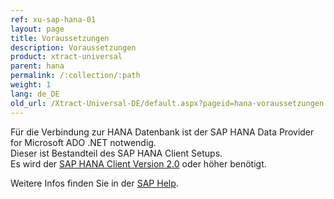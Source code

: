 ```yaml
---
ref: xu-sap-hana-01
layout: page
title: Voraussetzungen
description: Voraussetzungen
product: xtract-universal
parent: hana
permalink: /:collection/:path
weight: 1
lang: de_DE
old_url: /Xtract-Universal-DE/default.aspx?pageid=hana-voraussetzungen
---
```


Für die Verbindung zur HANA Datenbank ist der SAP HANA Data Provider for Microsoft ADO .NET notwendig.<br>
Dieser ist Bestandteil des SAP HANA Client Setups.<br>
Es wird der [SAP HANA Client Version 2.0](https://authn.hana.ondemand.com/saml2/sp/mds) oder höher benötigt. 

Weitere Infos finden Sie in der [SAP Help](https://help.sap.com/viewer/0eec0d68141541d1b07893a39944924e/2.0.00/en-US/469dee9e6d611014af70d4e9a9cd6b0a.html).